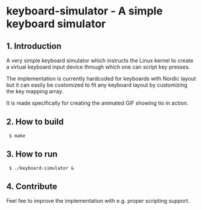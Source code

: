 # keyboard-simulator - A simple keyboard simulator

## 1. Introduction

A very simple keyboard simulator which instructs the Linux kernel to create a
virtual keyboard input device through which one can script key presses.

The implementation is currently hardcoded for keyboards with Nordic layout but
it can easily be customized to fit any keyboard layout by customizing the key
mapping array.

It is made specifically for creating the animated GIF showing tio in action.

## 2. How to build

```
 $ make
```

## 3. How to run

```
 $ ./keyboard-simulator &
```

## 4. Contribute

Feel fee to improve the implementation with e.g. proper scripting support.
